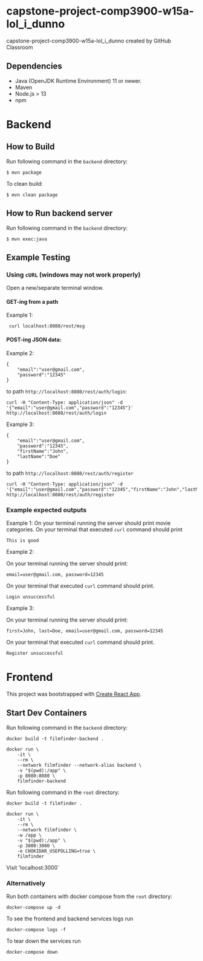 # capstone-project-comp3900-w15a-lol_i_dunno
capstone-project-comp3900-w15a-lol_i_dunno created by GitHub Classroom

## Dependencies

- Java (OpenJDK Runtime Environment) 11 or newer.
- Maven
- Node.js > 13
- npm

# Backend

## How to Build
Run following command in the ```backend``` directory:

```
$ mvn package
```
To clean build:
```
$ mvn clean package
```

## How to Run backend server
Run following command in the ```backend``` directory:

```
$ mvn exec:java
```

## Example Testing

### Using ```cURL``` (windows may not work properly)

Open a new/separate terminal window.

#### GET-ing from a path

Example 1:
```
 curl localhost:8080/rest/msg
```

#### POST-ing JSON data:

Example 2:
``` 
{
    "email":"user@gmail.com",
    "password":"12345"
}
```
to path ```http://localhost:8080/rest/auth/login```:

```
curl -H "Content-Type: application/json" -d '{"email":"user@gmail.com","password":"12345"}' http://localhost:8080/rest/auth/login
```

Example 3:
```
{
    "email":"user@gmail.com",
    "password":"12345",
    "firstName":"John",
    "lastName":"Doe"
}
```
to path ```http://localhost:8080/rest/auth/register```

```
curl -H "Content-Type: application/json" -d '{"email":"user@gmail.com","password":"12345","firstName":"John","lastName":"Doe"}' http://localhost:8080/rest/auth/register
```

### Example expected outputs

Example 1:
On your terminal running the server should print movie categories.
On your terminal that executed ```curl``` command should print 
``` 
This is good
```

Example 2:

On your terminal running the server should print:
```
email=user@gmail.com, password=12345
```
On your terminal that executed ```curl``` command should print.
``` 
Login unsuccessful
```

Example 3:

On your terminal running the server should print:
```
first=John, last=Doe, email=user@gmail.com, password=12345
```
On your terminal that executed ```curl``` command should print.
``` 
Register unsuccessful
```

# Frontend

This project was bootstrapped with [Create React App](https://github.com/facebook/create-react-app).

## Start Dev Containers

Run following command in the `backend` directory:

```
docker build -t filmfinder-backend .
```

```
docker run \
    -it \
    --rm \
    --network filmfinder --network-alias backend \
    -v "$(pwd):/app" \
    -p 8080:8080 \
    filmfinder-backend
```

Run following command in the `root` directory:

```
docker build -t filmfinder .
```

```
docker run \
    -it \
    --rm \
    --network filmfinder \
    -w /app \
    -v "$(pwd):/app" \
    -p 3000:3000 \
    -e CHOKIDAR_USEPOLLING=true \
    filmfinder
```

Visit 'localhost:3000`

### Alternatively 

Run both containers with docker compose from the `root` directory:

```
docker-compose up -d
```

To see the frontend and backend services logs run 
```
docker-compose logs -f
```

To tear down the services run 
```
docker-compose down
```
